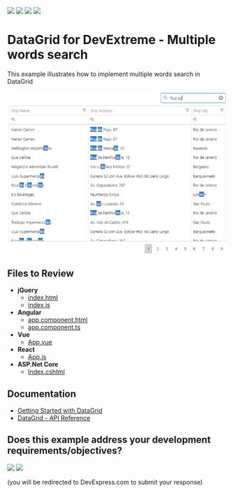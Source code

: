 <!-- default badges list -->
![](https://img.shields.io/endpoint?url=https://codecentral.devexpress.com/api/v1/VersionRange/483217967/21.2.7%2B)
[![](https://img.shields.io/badge/Open_in_DevExpress_Support_Center-FF7200?style=flat-square&logo=DevExpress&logoColor=white)](https://supportcenter.devexpress.com/ticket/details/T1083264)
[![](https://img.shields.io/badge/📖_How_to_use_DevExpress_Examples-e9f6fc?style=flat-square)](https://docs.devexpress.com/GeneralInformation/403183)
[![](https://img.shields.io/badge/💬_Leave_Feedback-feecdd?style=flat-square)](#does-this-example-address-your-development-requirementsobjectives)
<!-- default badges end -->

# DataGrid for DevExtreme - Multiple words search

This example illustrates how to implement multiple words search in DataGrid

<div align="center"><img alt="This example illustrates how to implement multiple words search in DataGrid" src="datagrid-complex-search.png" /></div>

## Files to Review

- **jQuery**
    - [index.html](jQuery/index.html)
    - [index.js](jQuery/index.js)
- **Angular**
    - [app.component.html](angular/src/app/app.component.html)
    - [app.component.ts](angular/src/app/app.component.ts)
- **Vue**
    - [App.vue](vue/src/App.vue)
- **React**
    - [App.js](react/src/App.js)
- **ASP.Net Core**    
    - [Index.cshtml](ASP.NET%20Core/ASP.NET%20Core/Views/Home/Index.cshtml)

## Documentation

- [Getting Started with DataGrid](https://js.devexpress.com/Documentation/Guide/UI_Components/DataGrid/Getting_Started_with_DataGrid/)
- [DataGrid - API Reference](https://js.devexpress.com/Documentation/ApiReference/UI_Components/dxDataGrid/)
<!-- feedback -->
## Does this example address your development requirements/objectives?

[<img src="https://www.devexpress.com/support/examples/i/yes-button.svg"/>](https://www.devexpress.com/support/examples/survey.xml?utm_source=github&utm_campaign=devextreme-datagrid-multiple-words-search&~~~was_helpful=yes) [<img src="https://www.devexpress.com/support/examples/i/no-button.svg"/>](https://www.devexpress.com/support/examples/survey.xml?utm_source=github&utm_campaign=devextreme-datagrid-multiple-words-search&~~~was_helpful=no)

(you will be redirected to DevExpress.com to submit your response)
<!-- feedback end -->
